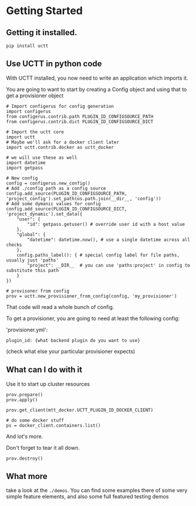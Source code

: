 # Getting Started

## Getting it installed.

```
pip install uctt
```

## Use UCTT in python code

With UCTT installed, you now need to write an application which imports it.

You are going to want to start by creating a Config object and using that to get
a provisioner object

```
# Import configerus for config generation
import configerus
from configerus.contrib.path PLUGIN_ID_CONFIGSOURCE_PATH
from configerus.contrib.dict PLUGIN_ID_CONFIGSOURCE_DICT

# Import the uctt core
import uctt
# Maybe we'll ask for a docker client later
import uctt.contrib.docker as uctt_docker

# we will use these as well
import datetime
import getpass

# New config
config = configerus.new_config()
# Add ./config path as a config source
config.add_source(PLUGIN_ID_CONFIGSOURCE_PATH, 'project_config').set_path(os.path.join(__dir__, 'config'))
# Add some dymanic values for config
config.add_source(PLUGIN_ID_CONFIGSOURCE_DICT, 'project_dynamic').set_data({
    "user": {
        "id": getpass.getuser() # override user id with a host value
    },
    "global": {
        "datetime": datetime.now(), # use a single datetime across all checks
    },
    config.paths_label(): { # special config label for file paths, usually just 'paths'
        "project": __DIR__  # you can use 'paths:project' in config to substitute this path
    }
})

# provisoner from config
prov = uctt.new_provisioner_from_config(config, 'my_provisioner')
```

That code will read a whole bunch of config.

To get a provisioner, you are going to need at least the following config:

'provisioner.yml':
```
plugin_id: {what backend plugin do you want to use}
```
(check what else your particular provisioner expects)

## What can I do with it

Use it to start up cluster resources

```
prov.prepare()
prov.apply()

prov.get_client(mtt_docker.UCTT_PLUGIN_ID_DOCKER_CLIENT)

# do some docker stuff
ps = docker_client.containers.list()
```

And lot's more.

Don't forget to tear it all down.

```
prov.destroy()
```

## What more

take a look at the `./demos`.  You can find some examples there of some very
simple feature elements, and also some full featured testing demos
